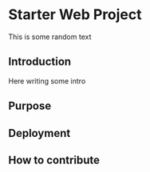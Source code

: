 # Starter Web Project
This is some random text

## Introduction
Here writing some intro

## Purpose

## Deployment

## How to contribute
